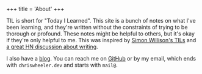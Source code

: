 +++
title = 'About'
+++

TIL is short for "Today I Learned". This site is a bunch of notes on what I've been learning, and they're written without the constraints of trying to be thorough or profound. These notes might be helpful to others, but it's okay if they're only helpful to me. This was inspired by [Simon Willison's TILs](https://simonwillison.net/2022/Nov/6/what-to-blog-about/) and [a great HN discussion about writing](https://news.ycombinator.com/item?id=37118883).

I also have a [blog](https://wheelercj.github.io/notes/). You can reach me on [GitHub](https://github.com/wheelercj) or by my email, which ends with `chriswheeler.dev` and starts with `mail@`.
